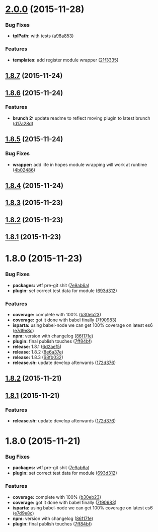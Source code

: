 <a name="2.0.0"></a>
# [2.0.0](https://github.com/j-walker23/angular-template-cache-brunch/compare/2.0.0...v2.0.0) (2015-11-28)


### Bug Fixes

* **tplPath:** with tests ([a98a853](https://github.com/j-walker23/angular-template-cache-brunch/commit/a98a853))

### Features

* **templates:** add register module wrapper ([21f3335](https://github.com/j-walker23/angular-template-cache-brunch/commit/21f3335))



<a name="1.8.7"></a>
## [1.8.7](https://github.com/j-walker23/angular-template-cache-brunch/compare/1.8.7...v1.8.7) (2015-11-24)




<a name="1.8.6"></a>
## [1.8.6](https://github.com/j-walker23/angular-template-cache-brunch/compare/1.8.6...v1.8.6) (2015-11-24)


### Features

* **brunch 2:** update readme to reflect moving plugin to latest brunch ([d17a28d](https://github.com/j-walker23/angular-template-cache-brunch/commit/d17a28d))



<a name="1.8.5"></a>
## [1.8.5](https://github.com/j-walker23/angular-template-cache-brunch/compare/1.8.5...v1.8.5) (2015-11-24)


### Bug Fixes

* **wrapper:** add iife in hopes module wrapping will work at runtime ([4b02486](https://github.com/j-walker23/angular-template-cache-brunch/commit/4b02486))



<a name="1.8.4"></a>
## [1.8.4](https://github.com/j-walker23/angular-template-cache-brunch/compare/1.8.4...v1.8.4) (2015-11-24)




<a name="1.8.3"></a>
## [1.8.3](https://github.com/j-walker23/angular-template-cache-brunch/compare/1.8.3...v1.8.3) (2015-11-23)




<a name="1.8.2"></a>
## [1.8.2](https://github.com/j-walker23/angular-template-cache-brunch/compare/1.8.2...v1.8.2) (2015-11-23)




<a name="1.8.1"></a>
## [1.8.1](https://github.com/j-walker23/angular-template-cache-brunch/compare/1.8.1...v1.8.1) (2015-11-23)




<a name="1.8.0"></a>
# 1.8.0 (2015-11-23)


### Bug Fixes

* **packages:** wtf pre-git shit ([7e9ab6a](https://github.com/j-walker23/angular-template-cache-brunch/commit/7e9ab6a))
* **plugin:** set correct test data for module ([693d312](https://github.com/j-walker23/angular-template-cache-brunch/commit/693d312))

### Features

* **coverage:** complete with 100% ([b30eb23](https://github.com/j-walker23/angular-template-cache-brunch/commit/b30eb23))
* **coverage:** got it done with babel finally ([7f90983](https://github.com/j-walker23/angular-template-cache-brunch/commit/7f90983))
* **isparta:** using babel-node we can get 100% coverage on latest es6 ([e7d9e8c](https://github.com/j-walker23/angular-template-cache-brunch/commit/e7d9e8c))
* **npm:** version with changelog ([86f17fe](https://github.com/j-walker23/angular-template-cache-brunch/commit/86f17fe))
* **plugin:** final publish touches ([7ff84bf](https://github.com/j-walker23/angular-template-cache-brunch/commit/7ff84bf))
* **release:** 1.8.1 ([6d2aef5](https://github.com/j-walker23/angular-template-cache-brunch/commit/6d2aef5))
* **release:** 1.8.2 ([8e6a37e](https://github.com/j-walker23/angular-template-cache-brunch/commit/8e6a37e))
* **release:** 1.8.3 ([68fb032](https://github.com/j-walker23/angular-template-cache-brunch/commit/68fb032))
* **release.sh:** update develop afterwards ([172d376](https://github.com/j-walker23/angular-template-cache-brunch/commit/172d376))



<a name="1.8.2"></a>
## [1.8.2](https://github.com/j-walker23/angular-template-cache-brunch/compare/1.8.2...v1.8.2) (2015-11-21)




<a name="1.8.1"></a>
## [1.8.1](https://github.com/j-walker23/angular-template-cache-brunch/compare/1.8.1...v1.8.1) (2015-11-21)


### Features

* **release.sh:** update develop afterwards ([172d376](https://github.com/j-walker23/angular-template-cache-brunch/commit/172d376))



<a name="1.8.0"></a>
# 1.8.0 (2015-11-21)


### Bug Fixes

* **packages:** wtf pre-git shit ([7e9ab6a](https://github.com/j-walker23/angular-template-cache-brunch/commit/7e9ab6a))
* **plugin:** set correct test data for module ([693d312](https://github.com/j-walker23/angular-template-cache-brunch/commit/693d312))

### Features

* **coverage:** complete with 100% ([b30eb23](https://github.com/j-walker23/angular-template-cache-brunch/commit/b30eb23))
* **coverage:** got it done with babel finally ([7f90983](https://github.com/j-walker23/angular-template-cache-brunch/commit/7f90983))
* **isparta:** using babel-node we can get 100% coverage on latest es6 ([e7d9e8c](https://github.com/j-walker23/angular-template-cache-brunch/commit/e7d9e8c))
* **npm:** version with changelog ([86f17fe](https://github.com/j-walker23/angular-template-cache-brunch/commit/86f17fe))
* **plugin:** final publish touches ([7ff84bf](https://github.com/j-walker23/angular-template-cache-brunch/commit/7ff84bf))




